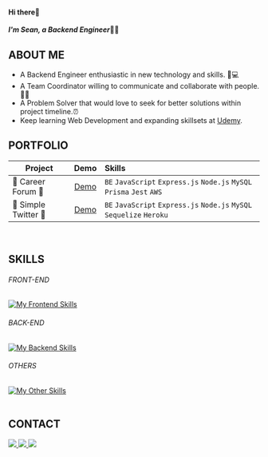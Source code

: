 <!--
### Hi there 👋

**seanlin1125/seanlin1125** is a ✨ _special_ ✨ repository because its `README.md` (this file) appears on your GitHub profile.

Here are some ideas to get you started:

- 🔭 I’m currently working on ...
- 🌱 I’m currently learning ...
- 👯 I’m looking to collaborate on ...
- 🤔 I’m looking for help with ...
- 💬 Ask me about ...
- 📫 How to reach me: ...
- 😄 Pronouns: ...
- ⚡ Fun fact: ...
-->

#### Hi there:love_you_gesture:
***I'm Sean, a Backend Engineer***:man_technologist:
<br>

## ABOUT ME
- A Backend Engineer enthusiastic in new technology and skills. :iphone::computer:
- A Team Coordinator willing to communicate and collaborate with people.:handshake:🥰
- A Problem Solver that would love to seek for better solutions within project timeline.:alarm_clock:
- Keep learning Web Development and expanding skillsets at [Udemy](https://www.udemy.com/).


## PORTFOLIO 
| **Project**           | **Demo**    | **Skills**                                          |
| --------------------- |:-----------:| :-------------------------------------------------- |
| 🌟 Career Forum 🌟 |[Demo](https://careerforum-group.vercel.app/)| `BE` `JavaScript` `Express.js` `Node.js` `MySQL` `Prisma` `Jest` `AWS`       |
| 🌟 Simple Twitter 🌟 |[Demo](https://gino-hsu.github.io/simple-twitter/)| `BE` `JavaScript` `Express.js` `Node.js` `MySQL` `Sequelize` `Heroku` |
<br>

## SKILLS
###### FRONT-END
[![My Frontend Skills](https://skillicons.dev/icons?i=js,html,css,bootstrap)](https://skillicons.dev)
<br>

###### BACK-END
[![My Backend Skills](https://skillicons.dev/icons?i=nodejs,express,mysql,mongodb,sequelize,prisma,aws,heroku,jenkins,jest,&theme=light)](https://skillicons.dev)
<br>

###### OTHERS
[![My Other Skills](https://skillicons.dev/icons?i=git,docker,nginx,postman&theme=light)](https://skillicons.dev)
<br>
<br>

## CONTACT
<p align="left">
<a href="https://www.linkedin.com/in/po-hsiu-sean-lin/">
  <img src="https://img.shields.io/badge/LinkedIn-0A66C2?style=for-the-badge&logo=LinkedIn&logoColor=white">
</a>
<a href="mailto:sean821125@gmail.com">
  <img src="https://img.shields.io/badge/sean821125@gmail.com-fafafa?style=for-the-badge&logo=Gmail&logoColor=#EA4335">
</a>
<a href="https://medium.com/@Sean_10022">
  <img src="https://img.shields.io/badge/Medium-12100E?style=for-the-badge&logo=medium&logoColor=white">
</a>
